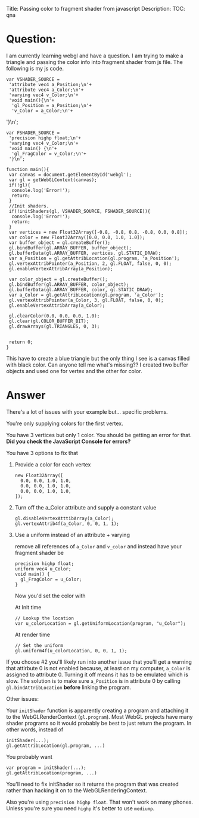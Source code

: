 Title: Passing color to fragment shader from javascript
Description:
TOC: qna

# Question:

I am currently learning webgl and have a question.
I am trying to make a triangle and passing the color info into fragment shader from js file. The following is my js code.

    

    var VSHADER_SOURCE = 
     'attribute vec4 a_Position;\n'+
     'attribute vec4 a_Color;\n'+
     'varying vec4 v_Color;\n'+
     'void main(){\n'+
      'gl_Position = a_Position;\n'+
      'v_Color = a_Color;\n'+
  '}\n';


    var FSHADER_SOURCE = 
     'precision highp float;\n'+
     'varying vec4 v_Color;\n'+
     'void main() {\n'+
      'gl_FragColor = v_Color;\n'+
     '}\n';

    function main(){
     var canvas = document.getElementById('webgl');
     var gl = getWebGLContext(canvas);
     if(!gl){
      console.log('Error!');
      return;
     }
     //Init shaders.
     if(!initShaders(gl, VSHADER_SOURCE, FSHADER_SOURCE)){
      console.log('Error!');
      return;
     }
     var vertices = new Float32Array([-0.8, -0.8, 0.8, -0.8, 0.0, 0.8]);
     var color = new Float32Array([0.0, 0.0, 1.0, 1.0]);
     var buffer_object = gl.createBuffer();
     gl.bindBuffer(gl.ARRAY_BUFFER, buffer_object);
     gl.bufferData(gl.ARRAY_BUFFER, vertices, gl.STATIC_DRAW);
     var a_Position = gl.getAttribLocation(gl.program, 'a_Position');
     gl.vertexAttribPointer(a_Position, 2, gl.FLOAT, false, 0, 0);
     gl.enableVertexAttribArray(a_Position);

     var color_object = gl.createBuffer();
     gl.bindBuffer(gl.ARRAY_BUFFER, color_object);
     gl.bufferData(gl.ARRAY_BUFFER, color, gl.STATIC_DRAW);
     var a_Color = gl.getAttribLocation(gl.program, 'a_Color');
     gl.vertexAttribPointer(a_Color, 3, gl.FLOAT, false, 0, 0);
     gl.enableVertexAttribArray(a_Color);

     gl.clearColor(0.0, 0.0, 0.0, 1.0);
     gl.clear(gl.COLOR_BUFFER_BIT);
     gl.drawArrays(gl.TRIANGLES, 0, 3);


     return 0;
    }

This have to create a blue triangle but the only thing I see is a canvas filled with black color. Can anyone tell me what's missing?? I created two buffer objects and used one for vertex and the other for color.

# Answer

There's a lot of issues with your example but... specific problems.

You're only supplying colors for the first vertex.

You have 3 vertices but only 1 color. You should be getting an error for that. 
**Did you check the JavaScript Console for errors?**

You have 3 options to fix that

1.  Provide a color for each vertex

        new Float32Array([
          0.0, 0.0, 1.0, 1.0,
          0.0, 0.0, 1.0, 1.0,
          0.0, 0.0, 1.0, 1.0,
        ]);

2.  Turn off the a_Color attribute and supply a constant value

        gl.disableVertexAtttibArray(a_Color);
        gl.vertexAttrib4f(a_Color, 0, 0, 1, 1);

3.  Use a uniform instead of an attribute + varying

    remove all references of `a_Color` and `v_color` and instead have your
    fragment shader be

        precision highp float;
        uniform vec4 u_Color;
        void main() {
          gl_FragColor = u_Color;
        }

    Now you'd set the color with


    At Init time

        // Lookup the location
        var u_colorLocation = gl.getUniformLocation(program, "u_Color");

    At render time

        // Set the uniform
        gl.uniform4f(u_colorLocation, 0, 0, 1, 1);

If you choose #2 you'll likely run into another issue that you'll get a warning that  attirbute 0 is not enabled because, at least on my computer, `a_Color` is assigned to attribute 0. Turning it off means it has to be emulated which is slow. The solution is to make sure `a_Position` is in attribute 0 by calling `gl.bindAttribLocation` **before** linking the program.

Other issues: 

Your `initShader` function is apparently creating a program and attaching it to the WebGLRenderContext (`gl.program`). Most WebGL projects have many shader programs so it would probably be best to just return the program. In other words, instead of

    initShader(...);
    gl.getAttribLocation(gl.program, ...)

You probably want

    var program = initShader(...);
    gl.getAttribLocation(program, ...)

You'll need to fix initShader so it returns the program that was created rather than hacking it on to the WebGLRenderingContext.

Also you're using `precision highp float`. That won't work on many phones. Unless you're sure you need `highp` it's better to use `mediump`.

